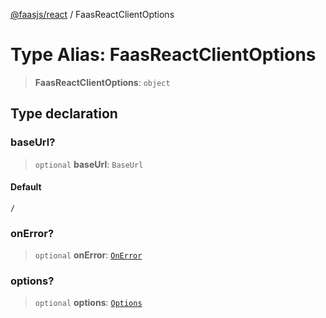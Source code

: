 [@faasjs/react](../README.md) / FaasReactClientOptions

# Type Alias: FaasReactClientOptions

> **FaasReactClientOptions**: `object`

## Type declaration

### baseUrl?

> `optional` **baseUrl**: `BaseUrl`

#### Default

`/`

### onError?

> `optional` **onError**: [`OnError`](OnError.md)

### options?

> `optional` **options**: [`Options`](Options.md)

